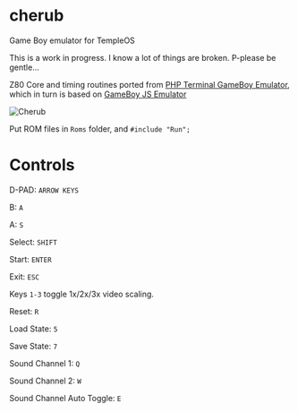 # cherub
Game Boy emulator for TempleOS

This is a work in progress. I know a lot of things are broken. P-please be gentle...

Z80 Core and timing routines ported from [PHP Terminal GameBoy Emulator](https://github.com/gabrielrcouto/php-terminal-gameboy-emulator), which in turn is based on [GameBoy JS Emulator](https://github.com/taisel/GameBoy-Online)

![Cherub](https://raw.githubusercontent.com/tramplersheikhs/cherub/master/example.gif "Cherub") 

Put ROM files in `Roms` folder, and `#include "Run";`

# Controls

D-PAD: `ARROW KEYS`

B: `A`

A: `S`

Select: `SHIFT`

Start: `ENTER`

Exit: `ESC`

Keys `1-3` toggle 1x/2x/3x video scaling.

Reset: `R`

Load State: `5`

Save State: `7`

Sound Channel 1: `Q`

Sound Channel 2: `W`

Sound Channel Auto Toggle: `E`

